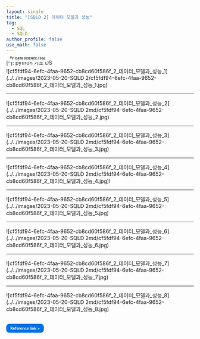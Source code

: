 ```yaml
---
layout: single
title: "[SQLD 2] 데이터 모델과 성능"
tag:
  - SQL
  - SQLD
author_profile: false
use_math: false
---
```


[^]: python 기초 DS

<h3 style="font-size: 8px; margin-top: -45px; font-color: #434343;">
  <a href="https://potettang.github.io/Data%20Science/" style="text-decoration: none; color: #3c3c3c; background-color: #f8f9fa; border-radius: 20px; padding: 5px 10px; display: inline-block;">
    <img src="../images/ImgFile/bf.png" style="height: 12.33px; width: auto; margin-top: -4px; vertical-align: middle;" alt="Python 이미지">
    DATA SCIENCE / SQL
  </a>
</h3>


  

![cf5fdf94-6efc-4faa-9652-cb8cd60f586f_2_데이터_모델과_성능_1](../../images/2023-05-20-SQLD 2/cf5fdf94-6efc-4faa-9652-cb8cd60f586f_2_데이터_모델과_성능_1.jpg)

------
![cf5fdf94-6efc-4faa-9652-cb8cd60f586f_2_데이터_모델과_성능_2](../../images/2023-05-20-SQLD 2md/cf5fdf94-6efc-4faa-9652-cb8cd60f586f_2_데이터_모델과_성능_2.jpg)

------
![cf5fdf94-6efc-4faa-9652-cb8cd60f586f_2_데이터_모델과_성능_3](../../images/2023-05-20-SQLD 2md/cf5fdf94-6efc-4faa-9652-cb8cd60f586f_2_데이터_모델과_성능_3.jpg)

------
![cf5fdf94-6efc-4faa-9652-cb8cd60f586f_2_데이터_모델과_성능_4](../../images/2023-05-20-SQLD 2md/cf5fdf94-6efc-4faa-9652-cb8cd60f586f_2_데이터_모델과_성능_4.jpg)!

------
![cf5fdf94-6efc-4faa-9652-cb8cd60f586f_2_데이터_모델과_성능_5](../../images/2023-05-20-SQLD 2md/cf5fdf94-6efc-4faa-9652-cb8cd60f586f_2_데이터_모델과_성능_5.jpg)

------
![cf5fdf94-6efc-4faa-9652-cb8cd60f586f_2_데이터_모델과_성능_6](../../images/2023-05-20-SQLD 2md/cf5fdf94-6efc-4faa-9652-cb8cd60f586f_2_데이터_모델과_성능_6.jpg)

------
![cf5fdf94-6efc-4faa-9652-cb8cd60f586f_2_데이터_모델과_성능_7](../../images/2023-05-20-SQLD 2md/cf5fdf94-6efc-4faa-9652-cb8cd60f586f_2_데이터_모델과_성능_7.jpg)

------
![cf5fdf94-6efc-4faa-9652-cb8cd60f586f_2_데이터_모델과_성능_8](../../images/2023-05-20-SQLD 2md/cf5fdf94-6efc-4faa-9652-cb8cd60f586f_2_데이터_모델과_성능_8.jpg)





<h3 style="font-size: 10px; margin-top: 50px; margin-top: 30px;">
  <a href="https://youtube.com/playlist?list=PLg_wJlcMiuKtGdlIaAZ0rOPPQuTDENnEQ" style="text-decoration: none; color:#ffffff; background-color: #0071e3; border-radius: 8px; padding: 5px 10px; display: inline-block; border: 1px solid #0071e3;">
    Reference link >
  </a>
</h3>





